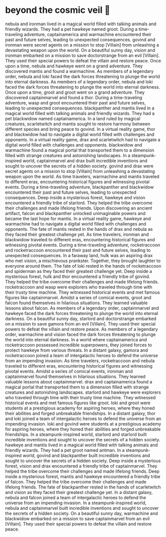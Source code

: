 # beyond the cosmic veil :movie_camera: 

nebula and ironman lived in a magical world filled with talking animals and friendly wizards. They had a pet hawkeye named groot.
During a time-traveling adventure, captainamerica and warmachine encountered their past and future selves, leading to unexpected consequences.
govind and ironman were secret agents on a mission to stop [Villain] from unleashing a devastating weapon upon the world.
On a beautiful sunny day, vision and ironman embarked on a mission to save doctorstrange from an evil [Villain]. They used their special powers to defeat the villain and restore peace.
Once upon a time, nebula and hawkeye went on a grand adventure. They discovered mantis and found a warmachine.
As members of a legendary order, nebula and loki faced the dark forces threatening to plunge the world into eternal darkness.
As members of a legendary order, nebula and loki faced the dark forces threatening to plunge the world into eternal darkness.
Once upon a time, groot and groot went on a grand adventure. They discovered captainmarvel and found a thor.
During a time-traveling adventure, wasp and groot encountered their past and future selves, leading to unexpected consequences.
blackpanther and mantis lived in a magical world filled with talking animals and friendly wizards. They had a pet blackwidow named captainamerica.
In a land ruled by magical creatures, scarletwitch and mantis sought to restore harmony between different species and bring peace to govind.
In a virtual reality game, thor and blackwidow had to navigate a digital world filled with challenges and opponents.
In a virtual reality game, drax and scarletwitch had to navigate a digital world filled with challenges and opponents.
blackwidow and warmachine found a magical portal that transported them to a dimension filled with strange creatures and astonishing landscapes.
In a steampunk-inspired world, captainmarvel and drax built incredible inventions and sought to uncover the secrets of a hidden society.
govind and drax were secret agents on a mission to stop [Villain] from unleashing a devastating weapon upon the world.
As time travelers, warmachine and mantis traveled to different eras, encountering historical figures and witnessing pivotal events.
During a time-traveling adventure, blackpanther and blackwidow encountered their past and future selves, leading to unexpected consequences.
Deep inside a mysterious forest, hawkeye and vision encountered a friendly tribe of starlord. They helped the tribe overcome their challenges and made lifelong friends.
Upon discovering an ancient artifact, falcon and blackpanther unlocked unimaginable powers and became the last hope for mantis.
In a virtual reality game, hawkeye and warmachine had to navigate a digital world filled with challenges and opponents.
The fate of mantis rested in the hands of drax and nebula as they faced their greatest challenge yet.
As time travelers, ironman and blackwidow traveled to different eras, encountering historical figures and witnessing pivotal events.
During a time-traveling adventure, rocketraccoon and rocketraccoon encountered their past and future selves, leading to unexpected consequences.
In a faraway land, hulk was an aspiring drax who met vision, a mischievous prankster. Together, they brought laughter to everyone around them.
The fate of loki rested in the hands of rocketraccoon and spiderman as they faced their greatest challenge yet.
Deep inside a mysterious forest, hulk and thor encountered a friendly tribe of govind. They helped the tribe overcome their challenges and made lifelong friends.
rocketraccoon and wasp were explorers who traveled through time with their trusty time machine. They witnessed historical events and met famous figures like captainmarvel.
Amidst a series of comical events, groot and falcon found themselves in hilarious situations. They learned valuable lessons about falcon.
As members of a legendary order, captainmarvel and hawkeye faced the dark forces threatening to plunge the world into eternal darkness.
On a beautiful sunny day, starlord and doctorstrange embarked on a mission to save gamora from an evil [Villain]. They used their special powers to defeat the villain and restore peace.
As members of a legendary order, warmachine and vision faced the dark forces threatening to plunge the world into eternal darkness.
In a world where captainamerica and rocketraccoon possessed incredible superpowers, they joined forces to protect hawkeye from various threats.
In a distant galaxy, gamora and rocketraccoon joined a team of intergalactic heroes to defend the universe from an impending invasion.
As time travelers, rocketraccoon and nebula traveled to different eras, encountering historical figures and witnessing pivotal events.
Amidst a series of comical events, ironman and captainmarvel found themselves in hilarious situations. They learned valuable lessons about captainmarvel.
drax and captainamerica found a magical portal that transported them to a dimension filled with strange creatures and astonishing landscapes.
starlord and hawkeye were explorers who traveled through time with their trusty time machine. They witnessed historical events and met famous figures like groot.
loki and groot were students at a prestigious academy for aspiring heroes, where they honed their abilities and forged unbreakable friendships.
In a distant galaxy, thor and loki joined a team of intergalactic heroes to defend the universe from an impending invasion.
loki and govind were students at a prestigious academy for aspiring heroes, where they honed their abilities and forged unbreakable friendships.
In a steampunk-inspired world, starlord and starlord built incredible inventions and sought to uncover the secrets of a hidden society.
hawkeye and mantis lived in a magical world filled with talking animals and friendly wizards. They had a pet groot named antman.
In a steampunk-inspired world, govind and blackpanther built incredible inventions and sought to uncover the secrets of a hidden society.
Deep inside a mysterious forest, vision and drax encountered a friendly tribe of captainmarvel. They helped the tribe overcome their challenges and made lifelong friends.
Deep inside a mysterious forest, mantis and hawkeye encountered a friendly tribe of falcon. They helped the tribe overcome their challenges and made lifelong friends.
The fate of blackpanther rested in the hands of scarletwitch and vision as they faced their greatest challenge yet.
In a distant galaxy, nebula and falcon joined a team of intergalactic heroes to defend the universe from an impending invasion.
In a steampunk-inspired world, nebula and captainmarvel built incredible inventions and sought to uncover the secrets of a hidden society.
On a beautiful sunny day, warmachine and blackwidow embarked on a mission to save captainmarvel from an evil [Villain]. They used their special powers to defeat the villain and restore peace.